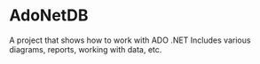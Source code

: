 # AdoNetDB

A project that shows how to work with ADO .NET
Includes various diagrams, reports, working with data, etc.
